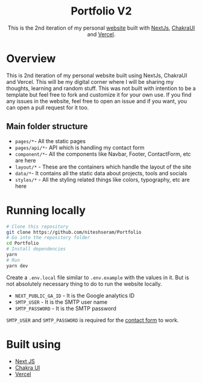 <h1 align="center" font-weight="bold">
  Portfolio V2
</h1>
<p align="center">
  This is the 2nd iteration of my personal <a href="https://niteshseram.in" target="_blank">website</a> built with <a href="https://nextjs.org/" target="_blank">NextJs</a>, <a href="chakra-ui.com">ChakraUI</a> and <a href="https://vercel.com" target="_blank">Vercel</a>.
</p>

# Overview

This is 2nd iteration of my personal website built using NextJs, ChakraUI and Vercel. This will be my digital corner where I will be sharing my thoughts, learning and random stuff. This was not built with intention to be a template but feel free to fork and customize it for your own use. If you find any issues in the website, feel free to open an issue and if you want, you can open a pull request for it too.

## Main folder structure

- `pages/*`- All the static pages
- `pages/api/*`- API which is handling my contact form
- `component/*`- All the components like Navbar, Footer, ContactForm, etc are here
- `layout/*` - These are the containers which handle the layout of the site
- `data/*`- It contains all the static data about projects, tools and socials
- `styles/*` - All the styling related things like colors, typography, etc are here

# Running locally

```bash
# Clone this repository
git clone https://github.com/niteshseram/Portfolio
# Go into the repository folder
cd Portfolio
# Install dependencies
yarn
# Run
yarn dev
```

Create a `.env.local` file similar to `.env.example` with the values in it. But is not absolutely necessary thing to do to run the website locally.

- `NEXT_PUBLIC_GA_ID` - It is the Google analytics ID
- `SMTP_USER` - It is the SMTP user name
- `SMTP_PASSWORD` - It is the SMTP password

`SMTP_USER` and `SMTP_PASSWORD` is required for the [contact form](https://niteshseram.in/#contact) to work.

# Built using

- [Next JS](https://nextjs.org/)
- [Chakra UI](https://chakra-ui.com)
- [Vercel](https://vercel.com)
